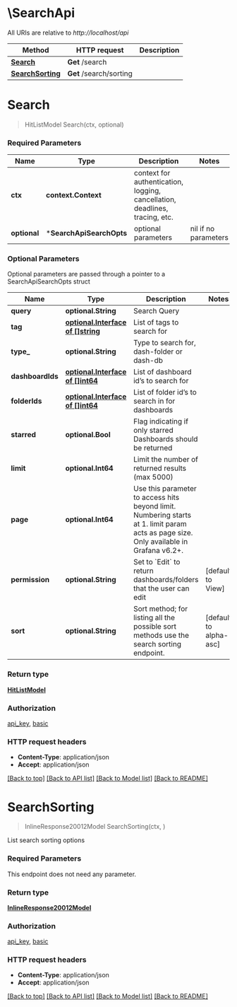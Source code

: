 # \SearchApi

All URIs are relative to *http://localhost/api*

Method | HTTP request | Description
------------- | ------------- | -------------
[**Search**](SearchApi.md#Search) | **Get** /search | 
[**SearchSorting**](SearchApi.md#SearchSorting) | **Get** /search/sorting | 


# **Search**
> HitListModel Search(ctx, optional)


### Required Parameters

Name | Type | Description  | Notes
------------- | ------------- | ------------- | -------------
 **ctx** | **context.Context** | context for authentication, logging, cancellation, deadlines, tracing, etc.
 **optional** | ***SearchApiSearchOpts** | optional parameters | nil if no parameters

### Optional Parameters
Optional parameters are passed through a pointer to a SearchApiSearchOpts struct

Name | Type | Description  | Notes
------------- | ------------- | ------------- | -------------
 **query** | **optional.String**| Search Query | 
 **tag** | [**optional.Interface of []string**](string.md)| List of tags to search for | 
 **type_** | **optional.String**| Type to search for, dash-folder or dash-db | 
 **dashboardIds** | [**optional.Interface of []int64**](int64.md)| List of dashboard id’s to search for | 
 **folderIds** | [**optional.Interface of []int64**](int64.md)| List of folder id’s to search in for dashboards | 
 **starred** | **optional.Bool**| Flag indicating if only starred Dashboards should be returned | 
 **limit** | **optional.Int64**| Limit the number of returned results (max 5000) | 
 **page** | **optional.Int64**| Use this parameter to access hits beyond limit. Numbering starts at 1. limit param acts as page size. Only available in Grafana v6.2+. | 
 **permission** | **optional.String**| Set to &#x60;Edit&#x60; to return dashboards/folders that the user can edit | [default to View]
 **sort** | **optional.String**| Sort method; for listing all the possible sort methods use the search sorting endpoint. | [default to alpha-asc]

### Return type

[**HitListModel**](HitList.md)

### Authorization

[api_key](../README.md#api_key), [basic](../README.md#basic)

### HTTP request headers

 - **Content-Type**: application/json
 - **Accept**: application/json

[[Back to top]](#) [[Back to API list]](../README.md#documentation-for-api-endpoints) [[Back to Model list]](../README.md#documentation-for-models) [[Back to README]](../README.md)

# **SearchSorting**
> InlineResponse20012Model SearchSorting(ctx, )


List search sorting options

### Required Parameters
This endpoint does not need any parameter.

### Return type

[**InlineResponse20012Model**](inline_response_200_12.md)

### Authorization

[api_key](../README.md#api_key), [basic](../README.md#basic)

### HTTP request headers

 - **Content-Type**: application/json
 - **Accept**: application/json

[[Back to top]](#) [[Back to API list]](../README.md#documentation-for-api-endpoints) [[Back to Model list]](../README.md#documentation-for-models) [[Back to README]](../README.md)

